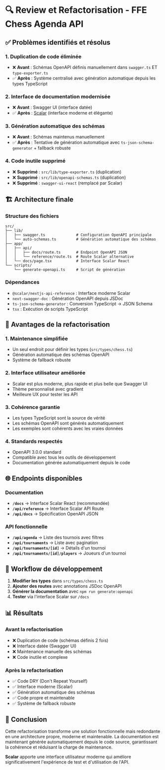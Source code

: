 # 🔍 Review et Refactorisation - FFE Chess Agenda API

## ✅ Problèmes identifiés et résolus

### 1. **Duplication de code éliminée**
- ❌ **Avant** : Schémas OpenAPI définis manuellement dans `swagger.ts` ET `type-exporter.ts`
- ✅ **Après** : Système centralisé avec génération automatique depuis les types TypeScript

### 2. **Interface de documentation modernisée**
- ❌ **Avant** : Swagger UI (interface datée)
- ✅ **Après** : [Scalar](https://guides.scalar.com/scalar/scalar-api-references/integrations/nextjs) (interface moderne et élégante)

### 3. **Génération automatique des schémas**
- ❌ **Avant** : Schémas maintenus manuellement
- ✅ **Après** : Tentative de génération automatique avec `ts-json-schema-generator` + fallback robuste

### 4. **Code inutile supprimé**
- ❌ **Supprimé** : `src/lib/type-exporter.ts` (duplication)
- ❌ **Supprimé** : `src/lib/openapi-schemas.ts` (duplication)
- ❌ **Supprimé** : `swagger-ui-react` (remplacé par Scalar)

## 🏗️ Architecture finale

### Structure des fichiers
```
src/
├── lib/
│   ├── swagger.ts              # Configuration OpenAPI principale
│   └── auto-schemas.ts         # Génération automatique des schémas
├── app/
│   ├── api/
│   │   ├── docs/route.ts       # Endpoint OpenAPI JSON
│   │   └── reference/route.ts  # Route Scalar alternative
│   └── docs/page.tsx           # Interface Scalar React
└── scripts/
    └── generate-openapi.ts     # Script de génération
```

### Dépendances
- `@scalar/nextjs-api-reference` : Interface moderne Scalar
- `next-swagger-doc` : Génération OpenAPI depuis JSDoc
- `ts-json-schema-generator` : Conversion TypeScript → JSON Schema
- `tsx` : Exécution de scripts TypeScript

## 🎯 Avantages de la refactorisation

### 1. **Maintenance simplifiée**
- Un seul endroit pour définir les types (`src/types/chess.ts`)
- Génération automatique des schémas OpenAPI
- Système de fallback robuste

### 2. **Interface utilisateur améliorée**
- Scalar est plus moderne, plus rapide et plus belle que Swagger UI
- Thème personnalisé avec gradient
- Meilleure UX pour tester les API

### 3. **Cohérence garantie**
- Les types TypeScript sont la source de vérité
- Les schémas OpenAPI sont générés automatiquement
- Les exemples sont cohérents avec les vraies données

### 4. **Standards respectés**
- OpenAPI 3.0.0 standard
- Compatible avec tous les outils de développement
- Documentation générée automatiquement depuis le code

## 🌐 Endpoints disponibles

### Documentation
- **`/docs`** → Interface Scalar React (recommandée)
- **`/api/reference`** → Interface Scalar API Route
- **`/api/docs`** → Spécification OpenAPI JSON

### API fonctionnelle
- **`/api/agenda`** → Liste des tournois avec filtres
- **`/api/tournaments`** → Liste avec pagination
- **`/api/tournaments/[id]`** → Détails d'un tournoi
- **`/api/tournaments/[id]/players`** → Joueurs d'un tournoi

## 🔄 Workflow de développement

1. **Modifier les types** dans `src/types/chess.ts`
2. **Ajouter des routes** avec annotations JSDoc OpenAPI
3. **Générer la documentation** avec `npm run generate:openapi`
4. **Tester** via l'interface Scalar sur `/docs`

## 📊 Résultats

### Avant la refactorisation
- ❌ Duplication de code (schémas définis 2 fois)
- ❌ Interface datée (Swagger UI)
- ❌ Maintenance manuelle des schémas
- ❌ Code inutile et complexe

### Après la refactorisation
- ✅ Code DRY (Don't Repeat Yourself)
- ✅ Interface moderne (Scalar)
- ✅ Génération automatique des schémas
- ✅ Code propre et maintenable
- ✅ Système de fallback robuste

## 🎉 Conclusion

Cette refactorisation transforme une solution fonctionnelle mais redondante en une architecture propre, moderne et maintenable. La documentation est maintenant générée automatiquement depuis le code source, garantissant la cohérence et réduisant la charge de maintenance.

**Scalar** apporte une interface utilisateur moderne qui améliore significativement l'expérience de test et d'utilisation de l'API.
